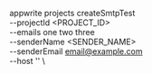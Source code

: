 appwrite projects createSmtpTest \
        --projectId <PROJECT_ID> \
        --emails one two three \
        --senderName <SENDER_NAME> \
        --senderEmail email@example.com \
        --host '' \





